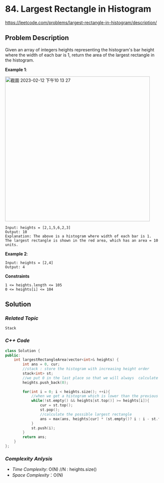 # 84. Largest Rectangle in Histogram

https://leetcode.com/problems/largest-rectangle-in-histogram/description/

## Problem Description

Given an array of integers heights representing the histogram's bar height where the width of each bar is 1, return the area of the largest rectangle in the histogram.



**Example 1**:

<img width="474" alt="截圖 2023-02-12 下午10 13 27" src="https://user-images.githubusercontent.com/18256877/218316185-920fbfe5-abaf-4e00-a3c8-24cef883df89.png">

```
Input: heights = [2,1,5,6,2,3]
Output: 10
Explanation: The above is a histogram where width of each bar is 1.
The largest rectangle is shown in the red area, which has an area = 10 units.
```
**Example 2**:
```
Input: heights = [2,4]
Output: 4
```


**Constraints**
```
1 <= heights.length <= 105
0 <= heights[i] <= 104
```

## Solution

### _Related Topic_
    Stack

### _C++ Code_
```cpp
class Solution {
public:
    int largestRectangleArea(vector<int>& heights) {
        int ans = 0, cur;
        //stack : store the histogram with increasing height order
        stack<int> st;
        //we put 0 in the last place so that we will always  calculate the largest rectangle when processing the last histogram.
        heights.push_back(0);
        
        for(int i = 0; i < heights.size(); ++i){
            //when we get a histogram which is lower than the previous one, we've to calculate the possible largest triangle.
            while(!st.empty() && heights[st.top()] >= heights[i]){
                cur = st.top();
                st.pop();
                //calculate the possible largest rectangle
                ans = max(ans, heights[cur] * (st.empty()? i : i - st.top() - 1));
            }
            st.push(i);
        }
        return ans;
    }
};
```

### _Complexity Anlysis_
- _Time Complexity_: O(N) //N : heights.size()
- _Space Complexity_：O(N)
